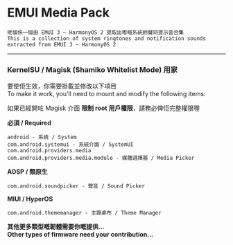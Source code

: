 
# EMUI Media Pack

`呢個係一個由 EMUI 3 ~ HarmonyOS 2 提取出嚟嘅系統鈴聲同提示音合集`  
`This is a collection of system ringtones and notification sounds extracted from EMUI 3 ~ HarmonyOS 2`

----

### KernelSU / Magisk (Shamiko Whitelist Mode) 用家
要使佢生效，你需要掛載並修改以下項目  
To make it work, you’ll need to mount and modify the following items:

如果已經開咗 Magisk 介面 **限制 root 用戶權限**，請務必俾佢完整權限喔

**必須 / Required**  
```
android - 系統 / System
com.android.systemui - 系統介面 / SystemUI
com.android.providers.media 
com.android.providers.media.module - 媒體選擇器 / Media Picker
```

**AOSP / 類原生**  
```
com.android.soundpicker - 聲音 / Sound Picker
```

**MIUI / HyperOS**  
```
com.android.thememanager - 主題桌布 / Theme Manager
```

**其他更多類型嘅韌體需要你嘅提供...**  
**Other types of firmware need your contribution...**

